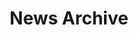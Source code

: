 ---
title: News Archive
permalink: /news/
layout: posts
author_profile: false
header:
  overlay_color: "#5e616c"
  overlay_filter: 0.5
  overlay_image: /assets/images/banner.jpg
---